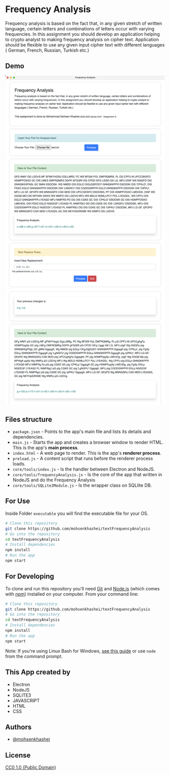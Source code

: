 # Frequency Analysis

Frequency analysis is based on the fact that, in any given stretch of written language, certain letters and combinations of letters occur with varying frequencies. In this assignment you should develop an application helping to crypto analyst to making frequency analysis on cipher text. Application should be flexible to use any given input cipher text with different languages ( German, French, Russian, Turkish etc.)

## Demo

![App Screenshot](./readme/11.png)
![App Screenshot](./readme/111.png)
![App Screenshot](./readme/1111.png)

## Files structure

- `package.json` - Points to the app's main file and lists its details and dependencies.
- `main.js` - Starts the app and creates a browser window to render HTML. This is the app's **main process**.
- `index.html` - A web page to render. This is the app's **renderer process**.
- `preload.js` - A content script that runs before the renderer process loads.
- `core/tools/index.js` - Is the handler between Electron and NodeJS.
- `core/tools/frequencyAnalysis.js` - Is the core of the app that written in NodeJS and do the Frequency Analysis
- `core/tools/SQLite3Module.js` - Is the wrapper class on SQLlite DB.

## For Use

Inside Folder `executable` you will find the executable file for your OS.

```bash
# Clone this repository
git clone https://github.com/mohsenkhashei/textFrequencyAnalysis
# Go into the repository
cd textFrequencyAnalysis
# Install dependencies
npm install
# Run the app
npm start
```

## For Developing

To clone and run this repository you'll need [Git](https://git-scm.com) and [Node.js](https://nodejs.org/en/download/) (which comes with [npm](http://npmjs.com)) installed on your computer. From your command line:

```bash
# Clone this repository
git clone https://github.com/mohsenkhashei/textFrequencyAnalysis
# Go into the repository
cd textFrequencyAnalysis
# Install dependencies
npm install
# Run the app
npm start
```

Note: If you're using Linux Bash for Windows, [see this guide](https://www.howtogeek.com/261575/how-to-run-graphical-linux-desktop-applications-from-windows-10s-bash-shell/) or use `node` from the command prompt.

## This App created by

- Electron
- NodeJS
- SQLITE3
- JAVASCRIPT
- HTML
- CSS

## Authors

- [@mohsenkhashei](https://www.github.com/mohsenkhashei)

## License

[CC0 1.0 (Public Domain)](LICENSE.md)
